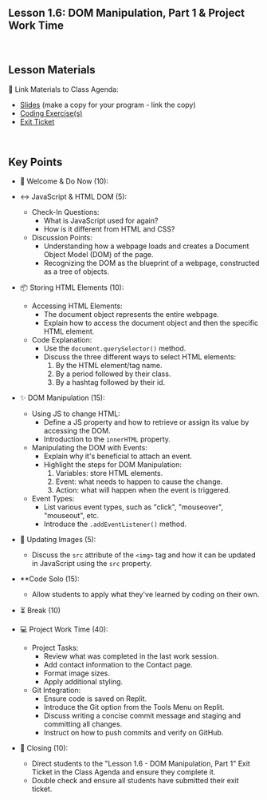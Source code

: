 ## Lesson 1.6: DOM Manipulation, Part 1 & Project Work Time

<br>

## Lesson Materials

📖 Link Materials to Class Agenda:
- [Slides](https://docs.google.com/presentation/d/1Gf9kjSAcJ6iLjHd-3jfnmCSM3cnxnh1A449ePCYfPNY/edit?usp=sharing) (make a copy for your program - link the copy)
- [Coding Exercise(s)]()
- [Exit Ticket](https://forms.gle/r8GJLFMAn2L93sWb6)

<br>

## Key Points

- 👋 Welcome & Do Now (10):

- ↔️ JavaScript & HTML DOM (5):
  - Check-In Questions:
    - What is JavaScript used for again?
    - How is it different from HTML and CSS?
  - Discussion Points:
    - Understanding how a webpage loads and creates a Document Object Model (DOM) of the page.
    - Recognizing the DOM as the blueprint of a webpage, constructed as a tree of objects.

- 📦 Storing HTML Elements (10):
  - Accessing HTML Elements:
    - The document object represents the entire webpage.
    - Explain how to access the document object and then the specific HTML element.
  - Code Explanation:
    - Use the `document.querySelector()` method.
    - Discuss the three different ways to select HTML elements:
        1. By the HTML element/tag name.
        2. By a period followed by their class.
        3. By a hashtag followed by their id.

- ✨ DOM Manipulation (15):
  - Using JS to change HTML:
    - Define a JS property and how to retrieve or assign its value by accessing the DOM.
    - Introduction to the `innerHTML` property.
  - Manipulating the DOM with Events:
    - Explain why it's beneficial to attach an event.
    - Highlight the steps for DOM Manipulation:
        1. Variables: store HTML elements.
        2. Event: what needs to happen to cause the change.
        3. Action: what will happen when the event is triggered.
  - Event Types:
    - List various event types, such as "click", "mouseover", "mouseout", etc.
    - Introduce the `.addEventListener()` method.

- 🌃 Updating Images (5):
  - Discuss the `src` attribute of the `<img>` tag and how it can be updated in JavaScript using the `src` property.

- **Code Solo (15):
  - Allow students to apply what they've learned by coding on their own.

- ⏳ Break (10)

- 💻 Project Work Time (40):
  - Project Tasks:
    - Review what was completed in the last work session.
    - Add contact information to the Contact page.
    - Format image sizes.
    - Apply additional styling.
  - Git Integration:
    - Ensure code is saved on Replit.
    - Introduce the Git option from the Tools Menu on Replit.
    - Discuss writing a concise commit message and staging and committing all changes.
    - Instruct on how to push commits and verify on GitHub.

- 👋 Closing (10):
  - Direct students to the "Lesson 1.6 - DOM Manipulation, Part 1" Exit Ticket in the Class Agenda and ensure they complete it.
  - Double check and ensure all students have submitted their exit ticket.
